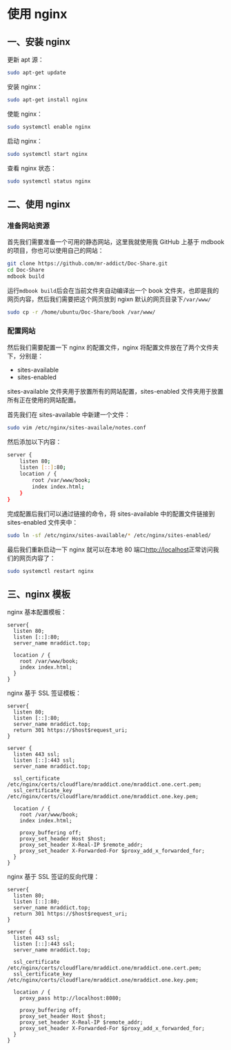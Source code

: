 # 使用 nginx

## 一、安装 nginx

更新 apt 源：

```bash
sudo apt-get update
```

安装 nginx：

```bash
sudo apt-get install nginx
```

使能 nginx：

```bash
sudo systemctl enable nginx
```

启动 nginx：

```bash
sudo systemctl start nginx
```

查看 nginx 状态：

```bash
sudo systemctl status nginx
```

## 二、使用 nginx

### 准备网站资源

首先我们需要准备一个可用的静态网站，这里我就使用我 GitHub 上基于 mdbook 的项目，你也可以使用自己的网站：

```bash
git clone https://github.com/mr-addict/Doc-Share.git
cd Doc-Share
mdbook build
```

运行`mdbook build`后会在当前文件夹自动编译出一个 book 文件夹，也即是我的网页内容，然后我们需要把这个网页放到 ngixn 默认的网页目录下`/var/www/`

```bash
sudo cp -r /home/ubuntu/Doc-Share/book /var/www/
```

### 配置网站

然后我们需要配置一下 nginx 的配置文件，nginx 将配置文件放在了两个文件夹下，分别是：

- sites-available
- sites-enabled

sites-available 文件夹用于放置所有的网站配置，sites-enabled 文件夹用于放置所有正在使用的网站配置。

首先我们在 sites-available 中新建一个文件：

```bash
sudo vim /etc/nginx/sites-availale/notes.conf
```

然后添加以下内容：

```bash
server {
    listen 80;
    listen [::]:80;
    location / {
        root /var/www/book;
        index index.html;
    }
}
```

完成配置后我们可以通过链接的命令，将 sites-available 中的配置文件链接到 sites-enabled 文件夹中：

```bash
sudo ln -sf /etc/nginx/sites-available/* /etc/nginx/sites-enabled/
```

最后我们重新启动一下 nginx 就可以在本地 80 端口[http://localhost](http://localhost)正常访问我们的网页内容了：

```bash
sudo systemctl restart nginx
```

## 三、nginx 模板

nginx 基本配置模板：

```
server{
  listen 80;
  listen [::]:80;
  server_name mraddict.top;

  location / {
    root /var/www/book;
    index index.html;
  }
}
```

nginx 基于 SSL 签证模板：

```
server{
  listen 80;
  listen [::]:80;
  server_name mraddict.top;
  return 301 https://$host$request_uri;
}

server {
  listen 443 ssl;
  listen [::]:443 ssl;
  server_name mraddict.top;

  ssl_certificate  /etc/nginx/certs/cloudflare/mraddict.one/mraddict.one.cert.pem;
  ssl_certificate_key /etc/nginx/certs/cloudflare/mraddict.one/mraddict.one.key.pem;

  location / {
    root /var/www/book;
    index index.html;

    proxy_buffering off;
    proxy_set_header Host $host;
    proxy_set_header X-Real-IP $remote_addr;
    proxy_set_header X-Forwarded-For $proxy_add_x_forwarded_for;
  }
}
```

nginx 基于 SSL 签证的反向代理：

```
server{
  listen 80;
  listen [::]:80;
  server_name mraddict.top;
  return 301 https://$host$request_uri;
}

server {
  listen 443 ssl;
  listen [::]:443 ssl;
  server_name mraddict.top;

  ssl_certificate  /etc/nginx/certs/cloudflare/mraddict.one/mraddict.one.cert.pem;
  ssl_certificate_key /etc/nginx/certs/cloudflare/mraddict.one/mraddict.one.key.pem;

  location / {
    proxy_pass http://localhost:8080;

    proxy_buffering off;
    proxy_set_header Host $host;
    proxy_set_header X-Real-IP $remote_addr;
    proxy_set_header X-Forwarded-For $proxy_add_x_forwarded_for;
  }
}
```
